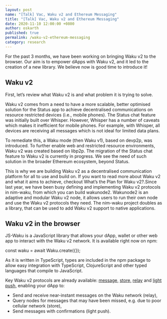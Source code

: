 ```yaml
---
layout: post
name: "[Talk] Vac, Waku v2 and Ethereum Messaging"
title: "[Talk] Vac, Waku v2 and Ethereum Messaging"
date: 2020-11-10 12:00:00 +0800
author: oskarth
published: true
permalink: /waku-v2-ethereum-messaging
category: research
---
```


<p class="post__intro">
  For the past 3 months, we have been working on bringing Waku v2 to the
  browser. Our aim is to empower dApps with Waku v2, and it led to the creation
  of a new library. We believe now is good time to introduce it!
</p>

<div class="post__block">
  <h2 class="post__subheading">Waku v2</h2>
  <p class="post__text">
    First, let’s review what Waku v2 is and what problem it is trying to solve.
  </p>
  <p class="post__text">
    Waku v2 comes from a need to have a more scalable, better optimised solution
    for the Status app to achieve decentralised communications on resource
    restricted devices (i.e., mobile phones). The Status chat feature was
    initially built over Whisper. However, Whisper has a number of caveats which
    makes it inefficient for mobile phones. For example, with Whisper, all
    devices are receiving all messages which is not ideal for limited data
    plans.
  </p>
  <p class="post__text">
    To remediate this, a Waku mode (then Waku v1), based on devp2p, was
    introduced. To further enable web and restricted resource environments, Waku
    v2 was created based on libp2p. The migration of the Status chat feature to
    Waku v2 is currently in progress. We see the need of such solution in the
    broader Ethereum ecosystem, beyond Status.
  </p>
  <p class="post__text">
    This is why we are building Waku v2 as a decentralised communication
    platform for all to use and build on. If you want to read more about Waku v2
    and what it aims to achieve, checkout What’s the Plan for Waku v2?.Since
    last year, we have been busy defining and implementing Waku v2 protocols in
    nim-waku, from which you can build wakunode2. Wakunode2 is an adaptive and
    modular Waku v2 node, it allows users to run their own node and use the Waku
    v2 protocols they need. The nim-waku project doubles as a library, that can
    be used to add Waku v2 support to native applications.
  </p>
</div>

<div class="post__block">
  <h2 class="post__subheading">Waku v2 in the browser</h2>
  <p class="post__text">
    JS-Waku is a JavaScript library that allows your dApp, wallet or other web
    app to interact with the Waku v2 network. It is available right now on npm:
  </p>
  <div class="text-white post__text">
    <span class="bg-black px-2">const waku = await Waku.create({});</span>
  </div>
  <p class="post__text">
    As it is written in TypeScript, types are included in the npm package to
    allow easy integration with TypeScript, ClojureScript and other typed
    languages that compile to JavaScript.
  </p>
  <p class="post__text">
    Key Waku v2 protocols are already available:
    <a
      class="link link--body hover:opacity-50"
      href="https://vac.dev/"
      target="_blank"
      rel="noopener noreferrer"
      >message,</a
    >
    <a
      class="link link--body hover:opacity-50"
      href="https://vac.dev/"
      target="_blank"
      rel="noopener noreferrer"
      >store,</a
    >
    <a
      class="link link--body hover:opacity-50"
      href="https://vac.dev/"
      target="_blank"
      rel="noopener noreferrer"
      >relay</a
    >
    and
    <a
      class="link link--body hover:opacity-50"
      href="https://vac.dev/"
      target="_blank"
      rel="noopener noreferrer"
      >light push,</a
    >
    enabling your dApp to:
  </p>
  <ul class="post__text">
    <li>Send and receive near-instant messages on the Waku network (relay),</li>
    <li>
      Query nodes for messages that may have been missed, e.g. due to poor
      cellular network (store),
    </li>
    <li>Send messages with confirmations (light push).</li>
  </ul>
</div>
